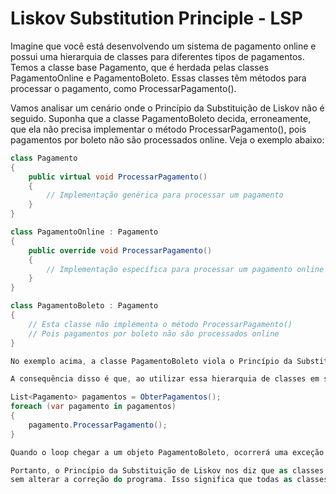 # Liskov Substitution Principle - LSP

Imagine que você está desenvolvendo um sistema de pagamento online e possui uma hierarquia de classes para diferentes tipos de pagamentos. Temos a classe base Pagamento, que é herdada pelas classes PagamentoOnline e PagamentoBoleto. Essas classes têm métodos para processar o pagamento, como ProcessarPagamento().

Vamos analisar um cenário onde o Princípio da Substituição de Liskov não é seguido. Suponha que a classe PagamentoBoleto decida, erroneamente, que ela não precisa implementar o método ProcessarPagamento(), pois pagamentos por boleto não são processados online. Veja o exemplo abaixo:

```csharp
class Pagamento
{
    public virtual void ProcessarPagamento()
    {
        // Implementação genérica para processar um pagamento
    }
}

class PagamentoOnline : Pagamento
{
    public override void ProcessarPagamento()
    {
        // Implementação específica para processar um pagamento online
    }
}

class PagamentoBoleto : Pagamento
{
    // Esta classe não implementa o método ProcessarPagamento()
    // Pois pagamentos por boleto não são processados online
}

No exemplo acima, a classe PagamentoBoleto viola o Princípio da Substituição de Liskov. Isso ocorre porque a classe base Pagamento espera que todas as suas classes derivadas implementem o método ProcessarPagamento(), mas a classe PagamentoBoleto não o faz.

A consequência disso é que, ao utilizar essa hierarquia de classes em seu código, você pode encontrar problemas. Por exemplo, se você tiver um loop que processa pagamentos de forma genérica, como o seguinte:

List<Pagamento> pagamentos = ObterPagamentos();
foreach (var pagamento in pagamentos)
{
    pagamento.ProcessarPagamento();
}

Quando o loop chegar a um objeto PagamentoBoleto, ocorrerá uma exceção, pois a classe PagamentoBoleto não implementa o método ProcessarPagamento() esperado.

Portanto, o Princípio da Substituição de Liskov nos diz que as classes derivadas devem ser substituíveis por suas classes base,
sem alterar a correção do programa. Isso significa que todas as classes derivadas devem implementar os métodos esperados pela classe base e não devem introduzir comportamentos inesperados ou exceções.
